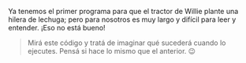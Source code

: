 <gs-attire
  attire-url="https://raw.githubusercontent.com/MumukiProject/mumuki-guia-gobstones-procedimientos-kids/master/assets/attires/config.json">
</gs-attire>
<gs-toolbox toolbox-url="https://raw.githubusercontent.com/MumukiProject/mumuki-guia-gobstones-procedimientos-kids/master/assets/toolbox_1553288414373.xml"></gs-toolbox>

Ya tenemos el primer programa para que el tractor de Willie plante una hilera de lechuga; pero para nosotros es muy largo y difícil para leer y entender.  ¡Eso no está bueno!

> Mirá este código y tratá de imaginar qué sucederá cuando lo ejecutes. Pensá si hace lo mismo que el anterior. :wink:
